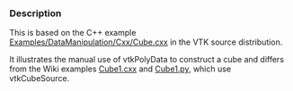 ### Description

This is based on the C++ example [Examples/DataManipulation/Cxx/Cube.cxx](http://vtk.org/gitweb?p=VTK.git;a=blob;f=Examples/DataManipulation/Cxx/Cube.cxx) in the VTK source distribution.

It illustrates the manual use of vtkPolyData to construct a cube and differs from the Wiki examples [Cube1.cxx](/Cxx/GeometricObjects/Cube1) and [Cube1.py](/Python/GeometricObjects/Cube1), which use vtkCubeSource.
